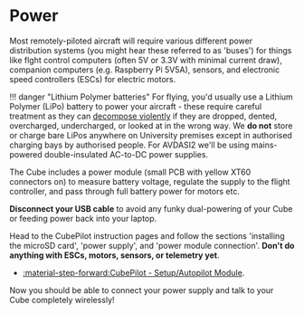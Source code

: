 # Power

Most remotely-piloted aircraft will require various different power distribution systems (you might hear these referred to as 'buses') for things like flght control computers (often 5V or 3.3V with minimal current draw), companion computers (e.g. Raspberry Pi 5V5A), sensors, and electronic speed controllers (ESCs) for electric motors.

!!! danger "Lithium Polymer batteries"
    For flying, you'd usually use a Lithium Polymer (LiPo) battery to power your aircraft - these require careful treatment as they can [decompose violently](https://www.youtube.com/watch?v=aZOKLpOn_W4) if they are dropped, dented, overcharged, undercharged, or looked at in the wrong way. We **do not** store or charge bare LiPos anywhere on University premises except in authorised charging bays by authorised people. For AVDASI2 we'll be using mains-powered double-insulated AC-to-DC power supplies.

The Cube includes a power module (small PCB with yellow XT60 connectors on) to measure battery voltage, regulate the supply to the flight controller, and pass through full battery power for motors etc.


**Disconnect your USB cable** to avoid any funky dual-powering of your Cube or feeding power back into your laptop.

Head to the CubePilot instruction pages and follow the sections 'installing the microSD card', 'power supply', and 'power module connection'. **Don't do anything with ESCs, motors, sensors, or telemetry yet**.

* [:material-step-forward:CubePilot - Setup/Autopilot Module](https://docs.cubepilot.org/user-guides/autopilot/the-cube/setup/autopilot-module).

Now you should be able to connect your power supply and talk to your Cube completely wirelessly!